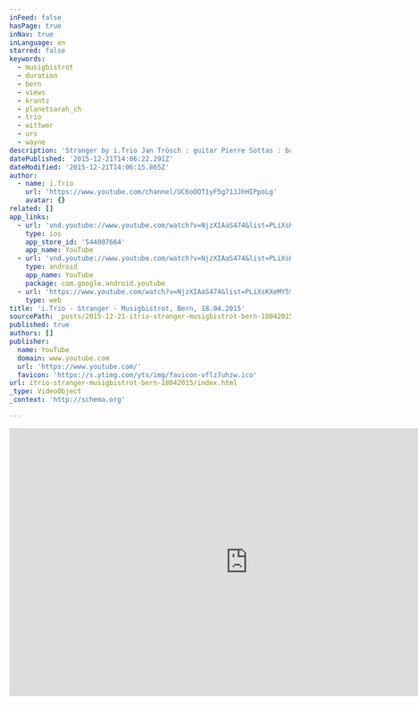 ```yaml
---
inFeed: false
hasPage: true
inNav: true
inLanguage: en
starred: false
keywords:
  - musigbistrot
  - duration
  - bern
  - views
  - krantz
  - planetsarah_ch
  - trio
  - wittwer
  - urs
  - wayne
description: 'Stranger by i.Trio Jan Trösch : guitar Pierre Sottas : bass Urs Wittwer : drums Recorded live at the Musigbistrot Monbijou in Bern on the 18th of April 2015'
datePublished: '2015-12-21T14:06:22.291Z'
dateModified: '2015-12-21T14:06:15.865Z'
author:
  - name: i.Trio
    url: 'https://www.youtube.com/channel/UC6oOOT1yF5g71JJhHIPpoLg'
    avatar: {}
related: []
app_links:
  - url: 'vnd.youtube://www.youtube.com/watch?v=NjzXIAaS474&list=PLiXsKXeMY5SMLqjWbc97ugN-7AmXqGwUa&feature=applinks'
    type: ios
    app_store_id: '544007664'
    app_name: YouTube
  - url: 'vnd.youtube://www.youtube.com/watch?v=NjzXIAaS474&list=PLiXsKXeMY5SMLqjWbc97ugN-7AmXqGwUa&feature=applinks'
    type: android
    app_name: YouTube
    package: com.google.android.youtube
  - url: 'https://www.youtube.com/watch?v=NjzXIAaS474&list=PLiXsKXeMY5SMLqjWbc97ugN-7AmXqGwUa&feature=applinks'
    type: web
title: 'i.Trio - Stranger - Musigbistrot, Bern, 18.04.2015'
sourcePath: _posts/2015-12-21-itrio-stranger-musigbistrot-bern-18042015.md
published: true
authors: []
publisher:
  name: YouTube
  domain: www.youtube.com
  url: 'https://www.youtube.com/'
  favicon: 'https://s.ytimg.com/yts/img/favicon-vflz7uhzw.ico'
url: itrio-stranger-musigbistrot-bern-18042015/index.html
_type: VideoObject
_context: 'http://schema.org'

---
```

<iframe src="https://cdn.embedly.com/widgets/media.html?src=https%3A%2F%2Fwww.youtube.com%2Fembed%2Fvideoseries%3Flist%3DPLiXsKXeMY5SMLqjWbc97ugN-7AmXqGwUa&amp;url=https%3A%2F%2Fwww.youtube.com%2Fwatch%3Fv%3DNjzXIAaS474%26list%3DPLiXsKXeMY5SMLqjWbc97ugN-7AmXqGwUa&amp;image=https%3A%2F%2Fi.ytimg.com%2Fvi%2FNjzXIAaS474%2Fhqdefault.jpg&amp;key=b7d04c9b404c499eba89ee7072e1c4f7&amp;type=text%2Fhtml&amp;schema=youtube" width="854" height="480" scrolling="no" frameborder="0" allowfullscreen="allowfullscreen" style=""></iframe>
